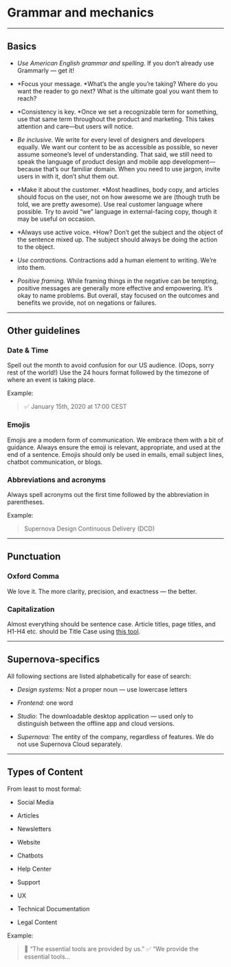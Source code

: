 
# Grammar and mechanics

---

## Basics

- *Use American English grammar and spelling.* If you don’t already use Grammarly — get it!

- *Focus your message. *What’s the angle you’re taking? Where do you want the reader to go next? What is the ultimate goal you want them to reach?

- *Consistency is key. *Once we set a recognizable term for something, use that same term throughout the product and marketing. This takes attention and care—but users will notice.

- *Be inclusive.* We write for every level of designers and developers equally. We want our content to be as accessible as possible, so never assume someone’s level of understanding. That said, we still need to speak the language of product design and mobile app development—because that’s our familiar domain. When you need to use jargon, invite users in with it, don’t shut them out.

- *Make it about the customer. *Most headlines, body copy, and articles should focus on the user, not on how awesome we are (though truth be told, we are pretty awesome). Use real customer language where possible. Try to avoid “we” language in external-facing copy, though it may be useful on occasion. 

- *Always use active voice. *How? Don’t get the subject and the object of the sentence mixed up. The subject should always be doing the action to the object. 

- *Use contractions.* Contractions add a human element to writing. We’re into them.

- *Positive framing.* While framing things in the negative can be tempting, positive messages are generally more effective and empowering. It’s okay to name problems. But overall, stay focused on the outcomes and benefits we provide, not on negations or failures.

---

## Other guidelines

### Date & Time

Spell out the month to avoid confusion for our US audience. (Oops, sorry rest of the world!) Use the 24 hours format followed by the timezone of where an event is taking place. 

Example: 

> ✅ January 15th, 2020 at 17:00 CEST

### Emojis

Emojis are a modern form of communication. We embrace them with a bit of guidance. Always ensure the emoji is relevant, appropriate, and used at the end of a sentence. Emojis should only be used in emails, email subject lines, chatbot communication, or blogs.

### Abbreviations and acronyms

Always spell acronyms out the first time followed by the abbreviation in parentheses. 

Example:

> Supernova Design Continuous Delivery (DCD)

---

## Punctuation

### Oxford Comma

We love it. The more clarity, precision, and exactness — the better. 

### Capitalization 

Almost everything should be sentence case. Article titles, page titles, and H1-H4 etc. should be Title Case using [this tool](https://capitalizemytitle.com/?fbclid=IwAR3Tqh9F7IcrMM5dTAK1JEAxjsK5yP6eV_cXBk30zll23wOyKdNR2nOJ7Uk).

---

## Supernova-specifics

All following sections are listed alphabetically for ease of search:

- *Design systems:* Not a proper noun — use lowercase letters

- *Frontend:* one word

- *Studio:* The downloadable desktop application — used only to distinguish between the offline app and cloud versions. 

- *Supernova:* The entity of the company, regardless of features. We do not use Supernova Cloud separately.

---

## Types of Content

From least to most formal:

- Social Media

- Articles

- Newsletters

- Website

- Chatbots

- Help Center

- Support

- UX

- Technical Documentation 

- Legal Content

Example:

> 🚫 “The essential tools are provided by us.”
✅ “We provide the essential tools…